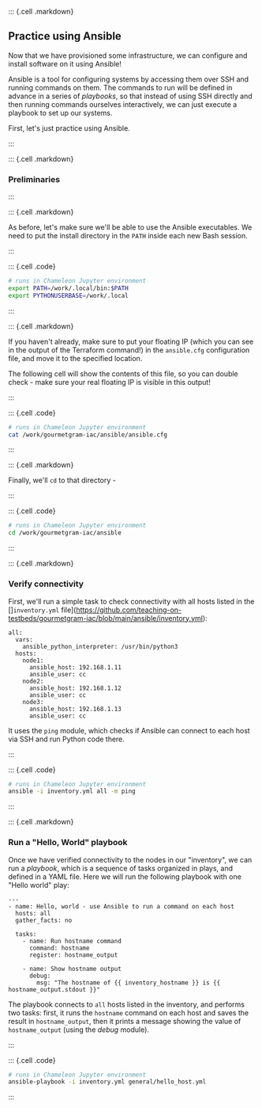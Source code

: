 
::: {.cell .markdown}

## Practice using Ansible

Now that we have provisioned some infrastructure, we can configure and install software on it using Ansible! 

Ansible is a tool for configuring systems by accessing them over SSH and running commands on them. The commands to run will be defined in advance in a series of *playbooks*, so that instead of using SSH directly and then running commands ourselves interactively, we can just execute a playbook to set up our systems.

First, let's just practice using Ansible.

:::


::: {.cell .markdown}

### Preliminaries

:::

::: {.cell .markdown}

As before, let's make sure we'll be able to use the Ansible executables. We need to put the install directory in the `PATH` inside each new Bash session.

:::


::: {.cell .code}
```bash
# runs in Chameleon Jupyter environment
export PATH=/work/.local/bin:$PATH
export PYTHONUSERBASE=/work/.local
```
:::


::: {.cell .markdown}

If you haven't already, make sure to put your floating IP (which you can see in the output of the Terraform command!) in the `ansible.cfg` configuration file, and move it to the specified location.

The following cell will show the contents of this file, so you can double check - make sure your real floating IP is visible in this output!

:::

::: {.cell .code}
```bash
# runs in Chameleon Jupyter environment
cat /work/gourmetgram-iac/ansible/ansible.cfg
```
:::


::: {.cell .markdown}

Finally, we'll `cd` to that directory - 

:::

::: {.cell .code}
```bash
# runs in Chameleon Jupyter environment
cd /work/gourmetgram-iac/ansible
```
:::



::: {.cell .markdown}

### Verify connectivity

First, we'll run a simple task to check connectivity with all hosts listed in the []`inventory.yml` file](https://github.com/teaching-on-testbeds/gourmetgram-iac/blob/main/ansible/inventory.yml):

```
all:
  vars:
    ansible_python_interpreter: /usr/bin/python3
  hosts:
    node1:
      ansible_host: 192.168.1.11
      ansible_user: cc
    node2:
      ansible_host: 192.168.1.12
      ansible_user: cc
    node3:
      ansible_host: 192.168.1.13
      ansible_user: cc
```

It uses the `ping` module, which checks if Ansible can connect to each host via SSH and run Python code there.


:::


::: {.cell .code}
```bash
# runs in Chameleon Jupyter environment
ansible -i inventory.yml all -m ping
```
:::


::: {.cell .markdown}

### Run a "Hello, World" playbook

Once we have verified connectivity to the nodes in our "inventory", we can run a *playbook*, which is a sequence of tasks organized in plays, and defined in a YAML file. Here we will run the following playbook with one "Hello world" play:

```
---
- name: Hello, world - use Ansible to run a command on each host
  hosts: all
  gather_facts: no

  tasks:
    - name: Run hostname command
      command: hostname
      register: hostname_output

    - name: Show hostname output
      debug:
        msg: "The hostname of {{ inventory_hostname }} is {{ hostname_output.stdout }}"
```

The playbook connects to `all` hosts listed in the inventory, and performs two tasks: first, it runs the `hostname` command on each host and saves the result in `hostname_output`, then it prints a message showing the value of `hostname_output` (using the *debug* module).

:::


::: {.cell .code}
```bash
# runs in Chameleon Jupyter environment
ansible-playbook -i inventory.yml general/hello_host.yml
```
:::


